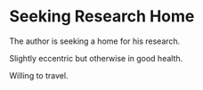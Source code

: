 # Seeking Research Home

The author is seeking a home for his research.

Slightly eccentric but otherwise in good health.

Willing to travel.
